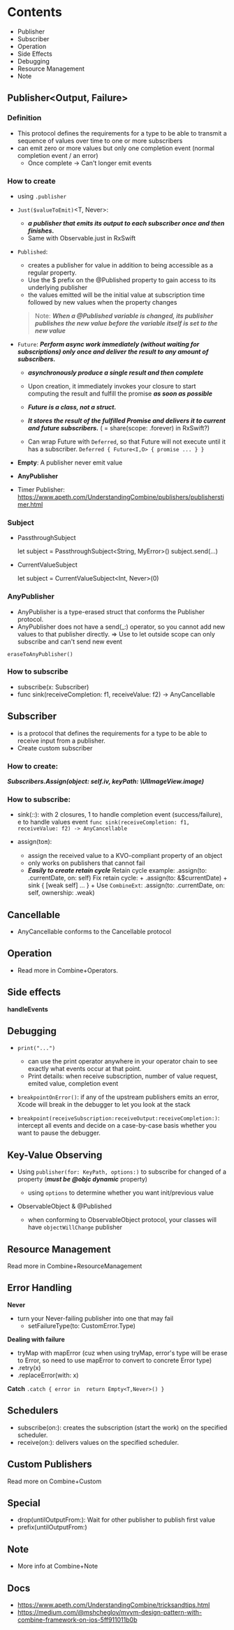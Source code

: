 
# Contents
- Publisher
- Subscriber
- Operation
- Side Effects
- Debugging
- Resource Management
- Note

## Publisher<Output, Failure>

### Definition

- This protocol defines the requirements for a type to be able to transmit a sequence of values over time to one or more subscribers
- can emit zero or more values but only one completion event (normal completion event / an error)
    + Once complete -> Can't longer emit events

### How to create

- using `.publisher`

- `Just($valueToEmit)`<T, Never>:
    + ***a publisher that emits its output to each subscriber once and then finishes.***
    + Same with Observable.just in RxSwift

- `Published`:
    + creates a publisher for value in addition to being accessible as a regular property.
    + Use the $ prefix on the @Published property to gain access to its underlying publisher
    + the values emitted will be the initial value at subscription time followed by new values when the property changes
    > Note: ***When a @Published variable is changed, its publisher publishes the new value before the variable itself is set to the new value***

- `Future`: ***Perform async work immediately (without waiting for subscriptions) only once and deliver the result to any amount of subscribers.***
    + ***asynchronously produce a single result and then complete***
    + Upon creation, it immediately invokes your closure to start computing the result and fulfill the promise ***as soon as possible***
    + ***Future is a class, not a struct.***
    + ***It stores the result of the fulfilled Promise and delivers it to current and future subscribers.*** ( = share(scope: .forever) in RxSwift?)
    
    + Can wrap Future with `Deferred`, so that Future will not execute until it has a subscriber.
    `
    Deferred {
        Future<I,O> { promise ... }
    }
    `
- **Empty**: A publisher never emit value

- **AnyPublisher**

- Timer Publisher: https://www.apeth.com/UnderstandingCombine/publishers/publisherstimer.html

### Subject

- PassthroughSubject

    let subject = PassthroughSubject<String, MyError>()
    subject.send(...)

- CurrentValueSubject

    let subject = CurrentValueSubject<Int, Never>(0)

### AnyPublisher

- AnyPublisher is a type-erased struct that conforms the Publisher protocol.
- AnyPublisher does not have a send(_:) operator, so you cannot add new values to that publisher directly. => Use to let outside scope can only subscribe and can't send new event

`eraseToAnyPublisher()`


### How to subscribe

- subscribe(x: Subscriber)
- func sink(receiveCompletion: f1, receiveValue: f2) -> AnyCancellable

## Subscriber

- is a protocol that defines the requirements for a type to be able to receive input from a publisher.
- Create custom subscriber

### How to create:

***Subscribers.Assign(object: self.iv, keyPath: \UIImageView.image)***

### How to subscribe:

- sink(_:_:): with 2 closures, 1 to handle completion event (success/failure), e to handle values event
    `
    func sink(receiveCompletion: f1, receiveValue: f2) -> AnyCancellable
    `
    
- assign(to:on:):
    + assign the received value to a KVO-compliant property of an object
    + only works on publishers that cannot fail
    + ***Easily to create retain cycle***
        Retain cycle example:  .assign(to: \.currentDate, on: self)
        Fix retain cycle:
            + .assign(to: &$currentDate)
            + sink { [weak self] ... }
            + Use `CombineExt`: .assign(to: \.currentDate, on: self, ownership: .weak)

## Cancellable

- AnyCancellable conforms to the Cancellable protocol

## Operation

- Read more in Combine+Operators.

## Side effects

**handleEvents**

## Debugging

- `print("...")`
    + can use the print operator anywhere in your operator chain to see exactly what events occur at that point.
    + Print details: when receive subscription, number of value request, emited value, completion event

- `breakpointOnError()`:  if any of the upstream publishers emits an error, Xcode will break in the debugger to let you look at the stack

- `breakpoint(receiveSubscription:receiveOutput:receiveCompletion:)`:  intercept all events and decide on a case-by-case basis whether you want to pause the debugger.

## Key-Value Observing

- Using `publisher(for: KeyPath, options:)` to subscribe for changed of a property (***must be @objc dynamic*** property)
    + using `options` to determine whether you want init/previous value

- ObservableObject & @Published
    + when conforming to ObservableObject protocol, your classes will have `objectWillChange` publisher

## Resource Management

Read more in Combine+ResourceManagement

## Error Handling

**Never**
- turn your Never-failing publisher into one that may fail
    + setFailureType(to: CustomError.Type)

**Dealing with failure**
- tryMap with mapError (cuz when using tryMap, error's type will be erase to Error, so need to use mapError to convert to concrete Error type)
- .retry(x)
- .replaceError(with: x)

**Catch**
`
.catch { error in 
    return Empty<T,Never>()
}
`

## Schedulers

- subscribe(on:): creates the subscription (start the work) on the specified scheduler.
- receive(on:): delivers values on the specified scheduler.

## Custom Publishers

Read more on Combine+Custom

## Special
- drop(untilOutputFrom:): Wait for other publisher to publish first value
- prefix(untilOutputFrom:)

## Note

- More info at Combine+Note

## Docs

- https://www.apeth.com/UnderstandingCombine/tricksandtips.html
- https://medium.com/@mshcheglov/mvvm-design-pattern-with-combine-framework-on-ios-5ff911011b0b
